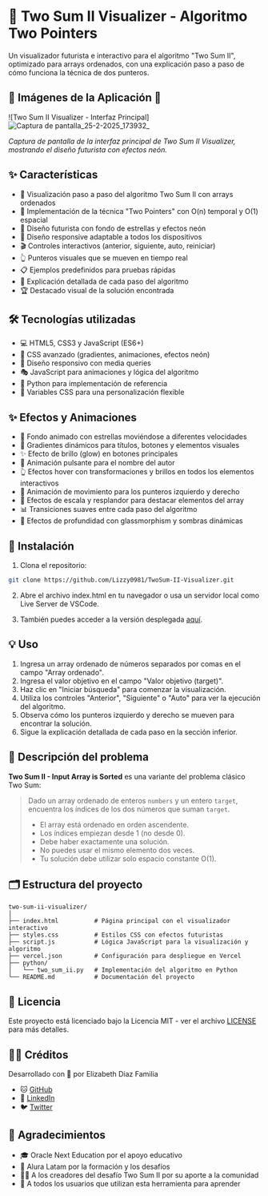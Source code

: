 # 🌌 Two Sum II Visualizer - Algoritmo Two Pointers

Un visualizador futurista e interactivo para el algoritmo "Two Sum II", optimizado para arrays ordenados, con una explicación paso a paso de cómo funciona la técnica de dos punteros.

## 📱 Imágenes de la Aplicación 📱

![Two Sum II Visualizer - Interfaz Principal] ![Captura de pantalla_25-2-2025_173932_](https://github.com/user-attachments/assets/a08749bc-0126-4e27-b6fa-268e54062e14)


*Captura de pantalla de la interfaz principal de Two Sum II Visualizer, mostrando el diseño futurista con efectos neón.*

## ✨ Características

- 🎯 Visualización paso a paso del algoritmo Two Sum II con arrays ordenados
- 🧠 Implementación de la técnica "Two Pointers" con O(n) temporal y O(1) espacial
- 🌠 Diseño futurista con fondo de estrellas y efectos neón
- 📱 Diseño responsive adaptable a todos los dispositivos
- 🎬 Controles interactivos (anterior, siguiente, auto, reiniciar)
- 👆 Punteros visuales que se mueven en tiempo real
- 📋 Ejemplos predefinidos para pruebas rápidas
- 📝 Explicación detallada de cada paso del algoritmo
- 🏆 Destacado visual de la solución encontrada

## 🛠️ Tecnologías utilizadas

- 💻 HTML5, CSS3 y JavaScript (ES6+)
- 🎨 CSS avanzado (gradientes, animaciones, efectos neón)
- 📱 Diseño responsivo con media queries
- 🎭 JavaScript para animaciones y lógica del algoritmo
- 🐍 Python para implementación de referencia
- 🌈 Variables CSS para una personalización flexible

## ✨ Efectos y Animaciones

- 🌠 Fondo animado con estrellas moviéndose a diferentes velocidades
- 🌈 Gradientes dinámicos para títulos, botones y elementos visuales
- ✨ Efecto de brillo (glow) en botones principales 
- 💫 Animación pulsante para el nombre del autor
- 👆 Efectos hover con transformaciones y brillos en todos los elementos interactivos
- 🔄 Animación de movimiento para los punteros izquierdo y derecho
- 🌟 Efectos de escala y resplandor para destacar elementos del array
- 📊 Transiciones suaves entre cada paso del algoritmo
- 💎 Efectos de profundidad con glassmorphism y sombras dinámicas

## 🚀 Instalación

1. Clona el repositorio:
```bash
git clone https://github.com/Lizzy0981/TwoSum-II-Visualizer.git
```

2. Abre el archivo index.html en tu navegador o usa un servidor local como Live Server de VSCode.

3. También puedes acceder a la versión desplegada [aquí](https://two-sum-ii-visualizer.vercel.app/).

## 💡 Uso

1. Ingresa un array ordenado de números separados por comas en el campo "Array ordenado".
2. Ingresa el valor objetivo en el campo "Valor objetivo (target)".
3. Haz clic en "Iniciar búsqueda" para comenzar la visualización.
4. Utiliza los controles "Anterior", "Siguiente" o "Auto" para ver la ejecución del algoritmo.
5. Observa cómo los punteros izquierdo y derecho se mueven para encontrar la solución.
6. Sigue la explicación detallada de cada paso en la sección inferior.

## 📝 Descripción del problema

**Two Sum II - Input Array is Sorted** es una variante del problema clásico Two Sum:

> Dado un array ordenado de enteros `numbers` y un entero `target`, encuentra los índices de los dos números que suman `target`.
> 
> - El array está ordenado en orden ascendente.
> - Los índices empiezan desde 1 (no desde 0).
> - Debe haber exactamente una solución.
> - No puedes usar el mismo elemento dos veces.
> - Tu solución debe utilizar solo espacio constante O(1).

## 🗂️ Estructura del proyecto

```
two-sum-ii-visualizer/
│
├── index.html          # Página principal con el visualizador interactivo
├── styles.css          # Estilos CSS con efectos futuristas
├── script.js           # Lógica JavaScript para la visualización y algoritmo
├── vercel.json         # Configuración para despliegue en Vercel
├── python/
│   └── two_sum_ii.py   # Implementación del algoritmo en Python
└── README.md           # Documentación del proyecto
```

## 📄 Licencia

Este proyecto está licenciado bajo la Licencia MIT - ver el archivo [LICENSE](LICENSE) para más detalles.

## 👩‍💻 Créditos

Desarrollado con 💜 por Elizabeth Diaz Familia
- 🐱 [GitHub](https://github.com/Lizzy0981)
- 💼 [LinkedIn](https://linkedin.com/in/eli-familia/)
- 🐦 [Twitter](https://twitter.com/Lizzyfamilia)
  
## 🙏 Agradecimientos

- 🎓 Oracle Next Education por el apoyo educativo
- 🚀 Alura Latam por la formación y los desafíos
- 👨‍🏫 A los creadores del desafío Two Sum II por su aporte a la comunidad
- 🌟 A todos los usuarios que utilizan esta herramienta para aprender
